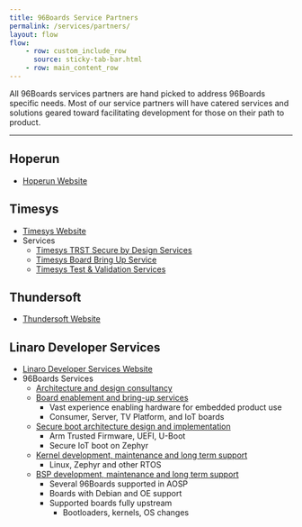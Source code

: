 ```yaml
---
title: 96Boards Service Partners
permalink: /services/partners/
layout: flow
flow:
    - row: custom_include_row
      source: sticky-tab-bar.html
    - row: main_content_row
---
```

All 96Boards services partners are hand picked to address 96Boards specific needs. Most of our service partners will have catered services and solutions geared toward facilitating development for those on their path to product.

***

## Hoperun
- [Hoperun Website](http://www.hoperun.com/en)

## Timesys
- [Timesys Website](https://www.timesys.com/)
- Services
   - [Timesys TRST Secure by Design Services](https://www.timesys.com/solutions/software-services/security/)
   - [Timesys Board Bring Up Service](https://www.timesys.com/solutions/software-services/bsp-development/)
   - [Timesys Test &amp; Validation Services](https://www.timesys.com/open-source-embedded/remote-debugging-testing/)

## Thundersoft
- [Thundersoft Website](http://www.thundersoft.com/)

## Linaro Developer Services
- [Linaro Developer Services Website](https://www.linaro.org/services/96boards/)
- 96Boards Services
   - [Architecture and design consultancy](https://www.linaro.org/services/96boards/)
   - [Board enablement and bring-up services](https://www.linaro.org/services/96boards/)
        - Vast experience enabling hardware for embedded product use
        - Consumer, Server, TV Platform, and IoT boards
   - [Secure boot architecture design and implementation](https://www.linaro.org/services/96boards/)
        - Arm Trusted Firmware, UEFI, U-Boot
        - Secure IoT boot on Zephyr
   - [Kernel development, maintenance and long term support](https://www.linaro.org/services/96boards/)
        - Linux, Zephyr and other RTOS
   - [BSP development, maintenance and long term support](https://www.linaro.org/services/96boards/)
        - Several 96Boards supported in AOSP
        - Boards with Debian and OE support
        - Supported boards fully upstream
            - Bootloaders, kernels, OS changes